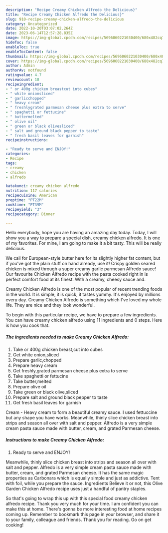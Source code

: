 ```yaml
---
description: "Recipe Creamy Chicken Alfredo the Delicious}"
title: "Recipe Creamy Chicken Alfredo the Delicious}"
slug: 910-recipe-creamy-chicken-alfredo-the-delicious
category: Uncategorized
date: 2022-10-20T03:07:02.264Z
date: 2023-06-14T12:57:28.835Z
image: https://img-global.cpcdn.com/recipes/5696060221030400/680x482cq70/creamy-chicken-alfredo-recipe-main-photo.jpg
hideToc: false
enableToc: true
enableTocContent: false
thumbnail: https://img-global.cpcdn.com/recipes/5696060221030400/680x482cq70/creamy-chicken-alfredo-recipe-main-photo.jpg
cover: https://img-global.cpcdn.com/recipes/5696060221030400/680x482cq70/creamy-chicken-alfredo-recipe-main-photo.jpg
author: Admin
authorAv: notfound
ratingvalue: 4.7
reviewcount: 18
recipeingredient:
- " or 400g chicken breastcut into cubes"
- " white onionsliced"
- " garlicchopped"
- " heavy cream"
- " freshlygrated parmesan cheese plus extra to serve"
- " spaghetti or fettucine"
- " buttermelted"
- " olive oil"
- " green or black olivesliced"
- " salt and ground black pepper to taste"
- " fresh basil leaves for garnish"
recipeinstructions:

- "Ready to serve and ENJOY!"
categories:
- Recipe
tags:
- creamy
- chicken
- alfredo

katakunci: creamy chicken alfredo 
nutrition: 117 calories
recipecuisine: American
preptime: "PT22M"
cooktime: "PT39M"
recipeyield: "3"
recipecategory: Dinner

---
```



Hello everybody, hope you are having an amazing day today. Today, I will show you a way to prepare a special dish, creamy chicken alfredo. It is one of my favorites. For mine, I am going to make it a bit tasty. This will be really delicious.

We call for European-style butter here for its slightly higher fat content, but if you&#39;ve got the plain stuff on hand already, use it! Crispy golden seared chicken is mixed through a super creamy garlic parmesan Alfredo sauce! Our favourite Chicken Alfredo recipe with the pasta cooked right in is perfect comfort food at its finest. With a creamy, cheesy sauce and.

Creamy Chicken Alfredo is one of the most popular of recent trending foods in the world. It is simple, it is quick, it tastes yummy. It's enjoyed by millions every day. Creamy Chicken Alfredo is something which I've loved my whole life. They are nice and they look wonderful.


To begin with this particular recipe, we have to prepare a few ingredients. You can have creamy chicken alfredo using 11 ingredients and 0 steps. Here is how you cook that.

<!--inarticleads1-->

##### The ingredients needed to make Creamy Chicken Alfredo:

1. Take  or 400g chicken breast,cut into cubes
1. Get  white onion,sliced
1. Prepare  garlic,chopped
1. Prepare  heavy cream
1. Get  freshly,grated parmesan cheese plus extra to serve
1. Take  spaghetti or fettucine
1. Take  butter,melted
1. Prepare  olive oil
1. Take  green or black olive,sliced
1. Prepare  salt and ground black pepper to taste
1. Get  fresh basil leaves for garnish


Cream - Heavy cream to form a beautiful creamy sauce. I used fettuccine but any shape you have works. Meanwhile, thinly slice chicken breast into strips and season all over with salt and pepper. Alfredo is a very simple cream pasta sauce made with butter, cream, and grated Parmesan cheese. 

<!--inarticleads2-->

##### Instructions to make Creamy Chicken Alfredo:


1. Ready to serve and ENJOY!

Meanwhile, thinly slice chicken breast into strips and season all over with salt and pepper. Alfredo is a very simple cream pasta sauce made with butter, cream, and grated Parmesan cheese. It has the same magic properties as Carbonara which is equally simple and just as addictive. Tent with foil, while you prepare the sauce. Ingredients Believe it or not, this Olive Garden Chicken Alfredo recipe uses just a handful of pantry staples. 

So that's going to wrap this up with this special food creamy chicken alfredo recipe. Thank you very much for your time. I am confident you can make this at home. There's gonna be more interesting food at home recipes coming up. Remember to bookmark this page in your browser, and share it to your family, colleague and friends. Thank you for reading. Go on get cooking!
